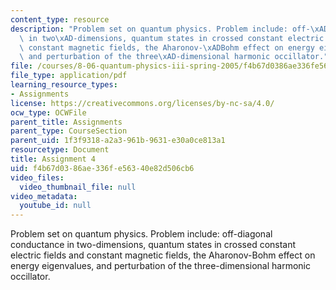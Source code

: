 ```yaml
---
content_type: resource
description: "Problem set on quantum physics. Problem include: off-\xADdiagonal conductance\
  \ in two\xAD-dimensions, quantum states in crossed constant electric fields and\
  \ constant magnetic fields, the Aharonov-\xADBohm effect on energy eigenvalues,\
  \ and perturbation of the three\xAD-dimensional harmonic occillator."
file: /courses/8-06-quantum-physics-iii-spring-2005/f4b67d0386ae336fe56340e82d506cb6_ps4.pdf
file_type: application/pdf
learning_resource_types:
- Assignments
license: https://creativecommons.org/licenses/by-nc-sa/4.0/
ocw_type: OCWFile
parent_title: Assignments
parent_type: CourseSection
parent_uid: 1f3f9318-a2a3-961b-9631-e30a0ce813a1
resourcetype: Document
title: Assignment 4
uid: f4b67d03-86ae-336f-e563-40e82d506cb6
video_files:
  video_thumbnail_file: null
video_metadata:
  youtube_id: null
---
```

Problem set on quantum physics. Problem include: off-­diagonal conductance in two­-dimensions, quantum states in crossed constant electric fields and constant magnetic fields, the Aharonov-­Bohm effect on energy eigenvalues, and perturbation of the three­-dimensional harmonic occillator.